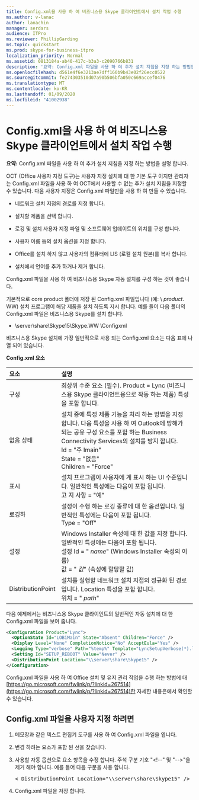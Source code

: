 ```yaml
---
title: Config.xml을 사용 하 여 비즈니스용 Skype 클라이언트에서 설치 작업 수행
ms.author: v-lanac
author: lanachin
manager: serdars
audience: ITPro
ms.reviewer: PhillipGarding
ms.topic: quickstart
ms.prod: skype-for-business-itpro
localization_priority: Normal
ms.assetid: 0813184a-ab40-417c-b3a3-c2090766b831
description: '요약: Config.xml 파일을 사용 하 여 추가 설치 지침을 지정 하는 방법입니다.'
ms.openlocfilehash: d561e4f6e3213ae7dff160b9b43e02f26ecc0522
ms.sourcegitcommit: fe274303510d07a90b506bfa050c669accef0476
ms.translationtype: MT
ms.contentlocale: ko-KR
ms.lasthandoff: 01/09/2020
ms.locfileid: "41002938"
---
```

# <a name="use-configxml-to-perform-installation-tasks-in-skype-for-business-clients"></a>Config.xml을 사용 하 여 비즈니스용 Skype 클라이언트에서 설치 작업 수행

**요약:** Config.xml 파일을 사용 하 여 추가 설치 지침을 지정 하는 방법을 설명 합니다.

OCT (Office 사용자 지정 도구)는 사용자 지정 설치에 대 한 기본 도구 이지만 관리자는 Config.xml 파일을 사용 하 여 OCT에서 사용할 수 없는 추가 설치 지침을 지정할 수 있습니다. 다음 사용자 지정은 Config.xml 파일만을 사용 하 여 만들 수 있습니다.

- 네트워크 설치 지점의 경로를 지정 합니다.

- 설치할 제품을 선택 합니다.

- 로깅 및 설치 사용자 지정 파일 및 소프트웨어 업데이트의 위치를 구성 합니다.

- 사용자 이름 등의 설치 옵션을 지정 합니다.

- Office를 설치 하지 않고 사용자의 컴퓨터에 LIS (로컬 설치 원본)를 복사 합니다.

- 설치에서 언어를 추가 하거나 제거 합니다.

Config.xml 파일을 사용 하 여 비즈니스용 Skype 자동 설치를 구성 하는 것이 좋습니다. 

기본적으로 core product 폴더에 저장 된 Config.xml 파일입니다 (예: \ _product_. WW) 설치 프로그램이 해당 제품을 설치 하도록 지시 합니다. 예를 들어 다음 폴더의 Config.xml 파일은 비즈니스용 Skype를 설치 합니다.

- \\server\share\Skype15\Skype.WW \Configxml

비즈니스용 Skype 설치에 가장 일반적으로 사용 되는 Config.xml 요소는 다음 표에 나열 되어 있습니다.

**Config.xml 요소**


| **요소**              | **설명**                                                                                                                                                                                                                                                                                         |
|:-------------------------|:--------------------------------------------------------------------------------------------------------------------------------------------------------------------------------------------------------------------------------------------------------------------------------------------------------|
| 구성  <br/>     | 최상위 수준 요소 (필수). Product = Lync (비즈니스용 Skype 클라이언트용으로 작동 하는 제품) 특성을 포함 합니다.  <br/>                                                                                                                                                          |
| 없음 상태  <br/>       | 설치 중에 특정 제품 기능을 처리 하는 방법을 지정 합니다. 다음 특성을 사용 하 여 Outlook에 방해가 되는 공유 구성 요소를 포함 하는 Business Connectivity Services의 설치를 방지 합니다. <br/>  Id = "주 Imain" <br/>  State = "없음" <br/>  Children = "Force" <br/> |
| 표시  <br/>           | 설치 프로그램이 사용자에 게 표시 하는 UI 수준입니다. 일반적인 특성에는 다음이 포함 됩니다. <br/>  고 지 사항 = "예"                                                                                                                                                                                |
| 로깅하  <br/>           | 설정이 수행 하는 로깅 종류에 대 한 옵션입니다. 일반적인 특성에는 다음이 포함 됩니다. <br/>  Type = "Off"                                                                                                                                                                                       |
| 설정  <br/>           | Windows Installer 속성에 대 한 값을 지정 합니다. 일반적인 특성에는 다음이 포함 됩니다. <br/>  설정 Id = " *name*" (Windows Installer 속성의 이름)  <br/>  값 = " *값*" (속성에 할당할 값)  <br/>                                                             |
| DistributionPoint  <br/> | 설치를 실행할 네트워크 설치 지점의 정규화 된 경로입니다. Location 특성을 포함 합니다. <br/>  위치 = " *path*"  <br/>                                                                                                                                     |

다음 예제에서는 비즈니스용 Skype 클라이언트의 일반적인 자동 설치에 대 한 Config.xml 파일을 보여 줍니다. 

```xml
<Configuration Product="Lync"> 
  <OptionState Id="LOBiMain" State="Absent" Children="Force" /> 
  <Display Level="None" CompletionNotice="No" AcceptEula="Yes" /> 
  <Logging Type="verbose" Path="%temp%" Template="LyncSetupVerbose(*).log" />
  <Setting Id="SETUP_REBOOT" Value="Never" /> 
  <DistributionPoint Location="\\server\share\Skype15" /> 
</Configuration>
```

Config.xml 파일을 사용 하 여 Office 설치 및 유지 관리 작업을 수행 하는 방법에 대 [https://go.microsoft.com/fwlink/p/?linkid=267514](https://go.microsoft.com/fwlink/p/?linkid=267514)한 자세한 내용은에서 확인할 수 있습니다.

## <a name="to-customize-the-configxml-file"></a>Config.xml 파일을 사용자 지정 하려면

1. 메모장과 같은 텍스트 편집기 도구를 사용 하 여 Config.xml 파일을 엽니다.

2. 변경 하려는 요소가 포함 된 선을 찾습니다.

3. 사용할 자동 옵션으로 요소 항목을 수정 합니다. 주석 구분 기호 "\<!--" 및 "--\>"을 제거 해야 합니다. 예를 들어 다음 구문을 사용 합니다.

   <pre>
   < DistributionPoint Location="\\server\share\Skype15" />
   </pre>

4. Config.xml 파일을 저장 합니다.


